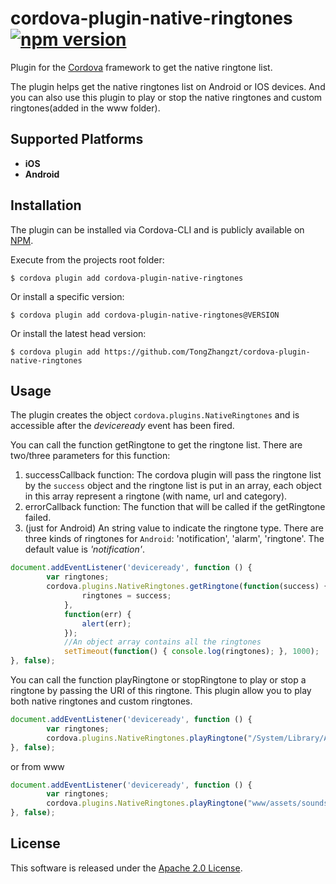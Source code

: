 # cordova-plugin-native-ringtones [![npm version](https://badge.fury.io/js/cordova-plugin-native-ringtones.svg)](https://badge.fury.io/js/cordova-plugin-native-ringtones)

Plugin for the [Cordova](https://cordova.apache.org) framework to get the native ringtone list.

The plugin helps get the native ringtones list on Android or IOS devices. And you can also use this plugin to play or stop the native ringtones and custom ringtones(added in the www folder).

## Supported Platforms
- __iOS__ 
- __Android__ 

## Installation
The plugin can be installed via Cordova-CLI and is publicly available on [NPM](https://www.npmjs.com/package/cordova-plugin-native-ringtones).

Execute from the projects root folder:

    $ cordova plugin add cordova-plugin-native-ringtones

Or install a specific version:

    $ cordova plugin add cordova-plugin-native-ringtones@VERSION

Or install the latest head version:

    $ cordova plugin add https://github.com/TongZhangzt/cordova-plugin-native-ringtones

## Usage
The plugin creates the object `cordova.plugins.NativeRingtones` and is accessible after the *deviceready* event has been fired.

You can call the function getRingtone to get the ringtone list. There are two/three parameters for this function:  
1. successCallback function: The cordova plugin will pass the ringtone list by the `success` object and the ringtone list is put in an array, each object in this array represent a ringtone (with name, url and category).  
2. errorCallback function: The function that will be called if the getRingtone failed.  
3. (just for Android) An string value to indicate the ringtone type. There are three kinds of ringtones for `Android`: 'notification', 'alarm', 'ringtone'. The default value is *'notification'*.

```js
document.addEventListener('deviceready', function () {
        var ringtones;
        cordova.plugins.NativeRingtones.getRingtone(function(success) {
                ringtones = success;
            },
            function(err) {
                alert(err);
            });
            //An object array contains all the ringtones
            setTimeout(function() { console.log(ringtones); }, 1000); 
}, false);
```

You can call the function playRingtone or stopRingtone to play or stop a ringtone by passing the URI of this ringtone. This plugin allow you to play both native ringtones and custom ringtones.

```js
document.addEventListener('deviceready', function () {
        var ringtones;
        cordova.plugins.NativeRingtones.playRingtone("/System/Library/Audio/UISounds/Modern/calendar_alert_chord.caf");
}, false);
```
or from www

```js
document.addEventListener('deviceready', function () {
        var ringtones;
        cordova.plugins.NativeRingtones.playRingtone("www/assets/sounds/notification.mp3");
}, false);
```

## License

This software is released under the [Apache 2.0 License](http://opensource.org/licenses/Apache-2.0).

